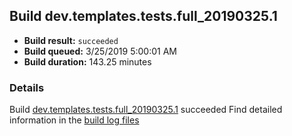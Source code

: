 ## Build dev.templates.tests.full_20190325.1
- **Build result:** `succeeded`
- **Build queued:** 3/25/2019 5:00:01 AM
- **Build duration:** 143.25 minutes
### Details
Build [dev.templates.tests.full_20190325.1](https://winappstudio.visualstudio.com/web/build.aspx?pcguid=a4ef43be-68ce-4195-a619-079b4d9834c2&builduri=vstfs%3a%2f%2f%2fBuild%2fBuild%2f27356) succeeded
Find detailed information in the [build log files](https://uwpctdiags.blob.core.windows.net/buildlogs/dev.templates.tests.full_20190325.1_logs.zip)
